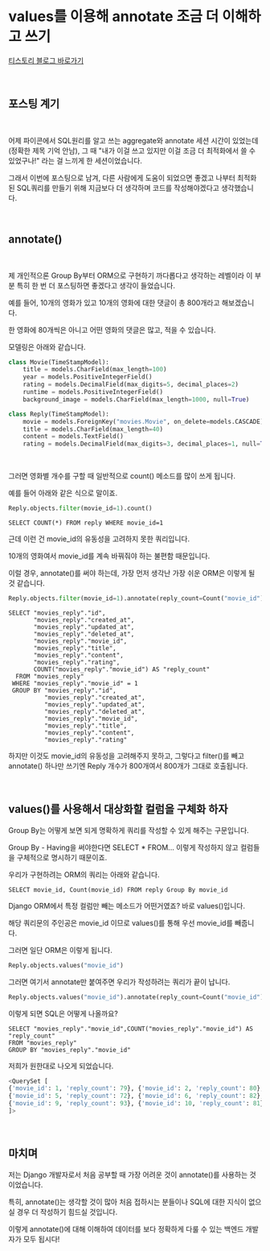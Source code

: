 # values를 이용해 annotate 조금 더 이해하고 쓰기

[티스토리 블로그 바로가기](https://kyleeee.tistory.com/entry/TIL34-values를-이용해-annotate-조금-더-이해하고-쓰기)

<br>

## 포스팅 계기

<br>

어제 파이콘에서 SQL원리를 알고 쓰는 aggregate와 annotate 세션 시간이 있었는데(정확한 제목 기억 안남), 그 때 "내가 이걸 쓰고 있지만 이걸 조금 더 최적화에서 쓸 수 있었구나!" 라는 걸 느끼게 한 세션이었습니다.

그래서 이번에 포스팅으로 남겨, 다른 사람에게 도움이 되었으면 좋겠고 나부터 최적화된 SQL쿼리를 만들기 위해 지금보다 더 생각하며 코드를 작성해야겠다고 생각했습니다.

<br>

## annotate()

<br>

제 개인적으론 Group By부터 ORM으로 구현하기 까다롭다고 생각하는 레벨이라 이 부분 특히 한 번 더 포스팅하면 좋겠다고 생각이 들었습니다.

예를 들어, 10개의 영화가 있고 10개의 영화에 대한 댓글이 총 800개라고 해보겠습니다.

한 영화에 80개씩은 아니고 어떤 영화의 댓글은 많고, 적을 수 있습니다.

모델링은 아래와 같습니다.

```python
class Movie(TimeStampModel):
    title = models.CharField(max_length=100)
    year = models.PositiveIntegerField()
    rating = models.DecimalField(max_digits=5, decimal_places=2)
    runtime = models.PositiveIntegerField()
    background_image = models.CharField(max_length=1000, null=True)

class Reply(TimeStampModel):
    movie = models.ForeignKey("movies.Movie", on_delete=models.CASCADE)
    title = models.CharField(max_length=40)
    content = models.TextField()
    rating = models.DecimalField(max_digits=3, decimal_places=1, null=True)
```

<br>

그러면 영화별 개수를 구할 때 일반적으로 count() 메소드를 많이 쓰게 됩니다.

예를 들어 아래와 같은 식으로 말이죠.

```python
Reply.objects.filter(movie_id=1).count()
```

```
SELECT COUNT(*) FROM reply WHERE movie_id=1
```

근데 이런 건 movie_id의 유동성을 고려하지 못한 쿼리입니다.

10개의 영화여서 movie_id를 계속 바꿔줘야 하는 불편함 때문입니다.

이럴 경우, annotate()를 써야 하는데, 가장 먼저 생각난 가장 쉬운 ORM은 이렇게 될 것 같습니다.

```python
Reply.objects.filter(movie_id=1).annotate(reply_count=Count("movie_id"))
```

```
SELECT "movies_reply"."id",
       "movies_reply"."created_at",
       "movies_reply"."updated_at",
       "movies_reply"."deleted_at",
       "movies_reply"."movie_id",
       "movies_reply"."title",
       "movies_reply"."content",
       "movies_reply"."rating",
       COUNT("movies_reply"."movie_id") AS "reply_count"
  FROM "movies_reply"
 WHERE "movies_reply"."movie_id" = 1
 GROUP BY "movies_reply"."id",
          "movies_reply"."created_at",
          "movies_reply"."updated_at",
          "movies_reply"."deleted_at",
          "movies_reply"."movie_id",
          "movies_reply"."title",
          "movies_reply"."content",
          "movies_reply"."rating"
```


하지만 이것도 movie_id의 유동성을 고려해주지 못하고, 그렇다고 filter()를 빼고 annotate() 하나만 쓰기엔 Reply 개수가 800개여서 800개가 그대로 호출됩니다.

<br>

## values()를 사용해서 대상화할 컬럼을 구체화 하자

Group By는 어떻게 보면 되게 명확하게 쿼리를 작성할 수 있게 해주는 구문입니다.

Group By - Having을 써야한다면 SELECT * FROM... 이렇게 작성하지 않고 컬럼들을 구체적으로 명시하기 때문이죠.

우리가 구현하려는 ORM의 쿼리는 아래와 같습니다.

```
SELECT movie_id, Count(movie_id) FROM reply Group By movie_id
```

Django ORM에서 특정 컬럼만 빼는 메소드가 어떤거였죠? 바로 values()입니다.

해당 쿼리문의 주인공은 movie_id 이므로 values()를 통해 우선 movie_id를 빼줍니다.

그러면 일단 ORM은 이렇게 됩니다. 

```python
Reply.objects.values("movie_id")
```
그러면 여기서 annotate만 붙여주면 우리가 작성하려는 쿼리가 끝이 납니다.

```python
Reply.objects.values("movie_id").annotate(reply_count=Count("movie_id"))
```

이렇게 되면 SQL은 어떻게 나올까요?

```
SELECT "movies_reply"."movie_id",COUNT("movies_reply"."movie_id") AS "reply_count"
FROM "movies_reply"
GROUP BY "movies_reply"."movie_id"
```

저희가 원한대로 나오게 되었습니다.

```python
<QuerySet [
{'movie_id': 1, 'reply_count': 79}, {'movie_id': 2, 'reply_count': 80}, {'movie_id': 3, 'reply_count': 77}, {'movie_id': 4, 'reply_count': 81}, 
{'movie_id': 5, 'reply_count': 72}, {'movie_id': 6, 'reply_count': 82}, {'movie_id': 7, 'reply_count': 84}, {'movie_id': 8, 'reply_count': 71}, 
{'movie_id': 9, 'reply_count': 93}, {'movie_id': 10, 'reply_count': 81}
]>
```

<br>

## 마치며

저는 Django 개발자로서 처음 공부할 때 가장 어려운 것이 annotate()를 사용하는 것이었습니다.

특히, annotate()는 생각할 것이 많아 처음 접하시는 분들이나 SQL에 대한 지식이 없으실 경우 더 작성하기 힘드실 것입니다.

이렇게 annotate()에 대해 이해하여 데이터를 보다 정확하게 다룰 수 있는 백엔드 개발자가 모두 됩시다!
